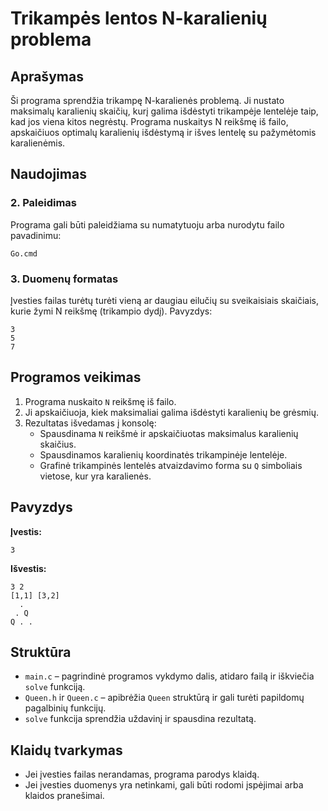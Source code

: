 # Trikampės lentos N-karalienių problema

## Aprašymas
Ši programa sprendžia trikampę N-karalienės problemą. Ji nustato maksimalų karalienių skaičių, kurį galima išdėstyti trikampėje lentelėje taip, kad jos viena kitos negrėstų. Programa nuskaitys N reikšmę iš failo, apskaičiuos optimalų karalienių išdėstymą ir išves lentelę su pažymėtomis karalienėmis.

## Naudojimas



### 2. Paleidimas
Programa gali būti paleidžiama su numatytuoju arba nurodytu failo pavadinimu:
```
Go.cmd
```

### 3. Duomenų formatas
Įvesties failas turėtų turėti vieną ar daugiau eilučių su sveikaisiais skaičiais, kurie žymi N reikšmę (trikampio dydį). Pavyzdys:
```
3
5
7
```

## Programos veikimas
1. Programa nuskaito `N` reikšmę iš failo.
2. Ji apskaičiuoja, kiek maksimaliai galima išdėstyti karalienių be grėsmių.
3. Rezultatas išvedamas į konsolę:
   - Spausdinama `N` reikšmė ir apskaičiuotas maksimalus karalienių skaičius.
   - Spausdinamos karalienių koordinatės trikampinėje lentelėje.
   - Grafinė trikampinės lentelės atvaizdavimo forma su `Q` simboliais vietose, kur yra karalienės.

## Pavyzdys
**Įvestis:**
```
3
```
**Išvestis:**
```
3 2
[1,1] [3,2]
  .  
 . Q 
Q . .
```

## Struktūra
- `main.c` – pagrindinė programos vykdymo dalis, atidaro failą ir iškviečia `solve` funkciją.
- `Queen.h` ir `Queen.c` – apibrėžia `Queen` struktūrą ir gali turėti papildomų pagalbinių funkcijų.
- `solve` funkcija sprendžia uždavinį ir spausdina rezultatą.

## Klaidų tvarkymas
- Jei įvesties failas nerandamas, programa parodys klaidą.
- Jei įvesties duomenys yra netinkami, gali būti rodomi įspėjimai arba klaidos pranešimai.


